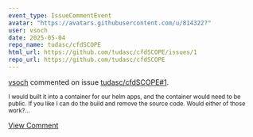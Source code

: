 ```yaml
---
event_type: IssueCommentEvent
avatar: "https://avatars.githubusercontent.com/u/814322?"
user: vsoch
date: 2025-05-04
repo_name: tudasc/cfdSCOPE
html_url: https://github.com/tudasc/cfdSCOPE/issues/1
repo_url: https://github.com/tudasc/cfdSCOPE
---
```


<a href='https://github.com/vsoch' target='_blank'>vsoch</a> commented on issue <a href='https://github.com/tudasc/cfdSCOPE/issues/1' target='_blank'>tudasc/cfdSCOPE#1</a>.

<small>I would built it into a container for our helm apps, and the container would need to be public. If you like I can do the build and remove the source code. Would either of those work?...</small>

<a href='https://github.com/tudasc/cfdSCOPE/issues/1' target='_blank'>View Comment</a>